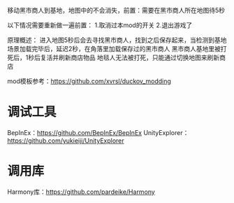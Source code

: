 移动黑市商人到基地，地图中的不会消失，前置：需要在黑市商人所在地图待5秒

以下情况需要重新做一遍前置：
1.取消过本mod的开关
2.退出游戏了

原理概述：
进入地图5秒后会去寻找黑市商人，找到之后保存起来，当检测到基地场景加载完毕后，延迟2秒，在角落里加载保存过的黑市商人
黑市商人基地里被打死后，1秒后复活并刷新商店物品
地毯人无法被打死，只能通过切换地图来刷新商店

mod模板参考：https://github.com/xvrsl/duckov_modding

# 调试工具
BepInEx：https://github.com/BepInEx/BepInEx
UnityExplorer：https://github.com/yukieiji/UnityExplorer

# 调用库
Harmony库：https://github.com/pardeike/Harmony
